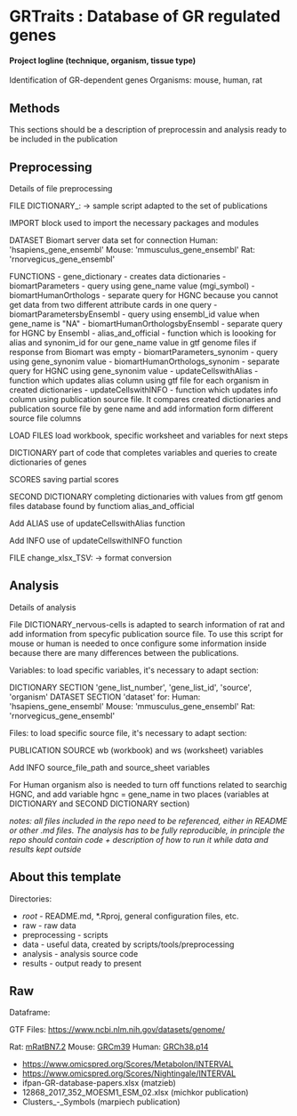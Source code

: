 # GRTraits : Database of GR regulated genes

#### Project logline (technique, organism, tissue type)

Identification of GR-dependent genes
Organisms: mouse, human, rat

## Methods

This sections should be a description of preprocessin and analysis ready to be included in the publication

## Preprocessing

Details of file preprocessing

FILE DICTIONARY_:
-> sample script adapted to the set of publications

IMPORT
block used to import the necessary packages and modules

DATASET
Biomart server data set for connection
    Human: 'hsapiens_gene_ensembl'
    Mouse: 'mmusculus_gene_ensembl'
    Rat: 'rnorvegicus_gene_ensembl'

FUNCTIONS - gene_dictionary - creates data dictionaries - biomartParameters - query using gene_name value (mgi_symbol) - biomartHumanOrthologs - separate query for HGNC because you cannot get data from two different attribute cards in one query - biomartParametersbyEnsembl - query using ensembl_id value when gene_name is "NA" - biomartHumanOrthologsbyEnsembl - separate query for HGNC by Ensembl - alias_and_official - function which is loooking for alias and synonim_id for our gene_name value in gtf genome files if response from Biomart was empty - biomartParameters_synonim - query using gene_synonim value - biomartHumanOrthologs_synonim - separate query for HGNC using gene_synonim value - updateCellswithAlias - function which updates alias column using gtf file for each organism in created dictionaries - updateCellswithINFO - function which updates info column using publication source file.
It compares created dictionaries and publication source file by gene name and add information form different source file columns

LOAD FILES
load workbook, specific worksheet and variables for next steps

DICTIONARY
part of code that completes variables and queries to create dictionaries of genes

SCORES
saving partial scores

SECOND DICTIONARY
completing dictionaries with values from gtf genom files database found by functiom alias_and_official

Add ALIAS
use of updateCellswithAlias function

Add INFO
use of updateCellswithINFO function

FILE change_xlsx_TSV:
-> format conversion

## Analysis

Details of analysis

File DICTIONARY_nervous-cells is adapted to search information of rat and add information from specyfic publication source file. To use this script for mouse or human is needed to once configure some information inside because there are many differences between the publications.

Variables: to load specific variables, it's necessary to adapt section:

DICTIONARY SECTION
'gene_list_number', 'gene_list_id', 'source', 'organism'
DATASET SECTION
'dataset' for:
    Human: 'hsapiens_gene_ensembl'
    Mouse: 'mmusculus_gene_ensembl'
    Rat: 'rnorvegicus_gene_ensembl'

Files: to load specific source file, it's necessary to adapt section:

PUBLICATION SOURCE
wb (workbook) and ws (worksheet) variables

Add INFO
source_file_path and source_sheet variables

For Human organism also is needed to turn off functions related to searchig HGNC, and add variable hgnc = gene_name in two places (variables at DICTIONARY and SECOND DICTIONARY section)

_notes: all files included in the repo need to be referenced, either in README or other .md files. The analysis has to be fully reproducible, in principle the repo should contain code + description of how to run it while data and results kept outside_

## About this template

Directories:

- _root_ - README.md, \*.Rproj, general configuration files, etc.
- raw - raw data
- preprocessing - scripts
- data - useful data, created by scripts/tools/preprocessing
- analysis - analysis source code
- results - output ready to present

## Raw

Dataframe:

GTF Files:
https://www.ncbi.nlm.nih.gov/datasets/genome/

Rat:
[mRatBN7.2](https://www.ncbi.nlm.nih.gov/datasets/genome/GCF_015227675.2/)
Mouse:
[GRCm39](https://www.ncbi.nlm.nih.gov/datasets/genome/GCF_000001635.27/)
Human:
[GRCh38.p14](https://www.ncbi.nlm.nih.gov/datasets/genome/GCF_000001405.40/)

- https://www.omicspred.org/Scores/Metabolon/INTERVAL
- https://www.omicspred.org/Scores/Nightingale/INTERVAL
- ifpan-GR-database-papers.xlsx (matzieb)
- 12868_2017_352_MOESM1_ESM_02.xlsx (michkor publication)
- Clusters\_-_Symbols (marpiech publication)
